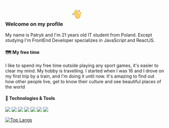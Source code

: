 ### Welcome on my profile <img src="https://github.com/PatrykDubinski/PatrykDubinski/blob/master/wave.gif" width="70px" height="70px" />
My name is Patryk and I'm 21 years old IT student from Poland. Except studying I'm FrontEnd Developer specializes in JavaScript and ReactJS. 

#### 🗺️ My free time 
I like to spend my free time outside playing any sport games, it's easier to clear my mind. My hobby is travelling. I started when I was 16 and I drove on my first trip by a train, and I'm doing it until now. It's amazing to find out how other people live, get to know their culture and see beautiful places of the world

#### 🧰 Technologies & Tools
<img src="https://img.shields.io/badge/OS-Windows-brightgreen" /> <img src="https://img.shields.io/badge/Editor-VSCode-brightgreen" /> <img src="https://img.shields.io/badge/Code-JavaScript-brightgreen" /> <img src="https://img.shields.io/badge/Code-HTML-brightgreen" /> <img src="https://img.shields.io/badge/Code-CSS-brightgreen" /> <img src="https://img.shields.io/badge/Code-ReactJS-brightgreen" /> <img src="https://img.shields.io/badge/Tools-Git-brightgreen" />

[![Top Langs](https://github-readme-stats.vercel.app/api/top-langs/?username=PatrykDubinski)](https://github.com/PatrykDubinski/github-readme-stats)



